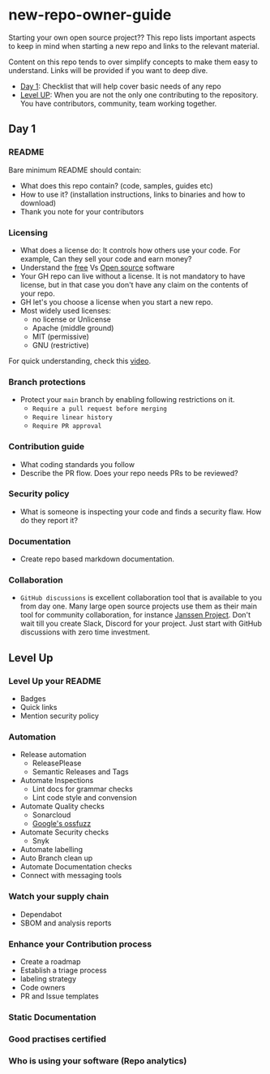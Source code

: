 # new-repo-owner-guide
Starting your own open source project?? This repo lists important aspects to keep in mind when starting a new repo and links to the relevant material.

Content on this repo tends to over simplify concepts to make them easy to understand. Links will be provided if you want to deep dive.

- [Day 1](#day-1): Checklist that will help cover basic needs of any repo
- [Level UP](#level-up): When you are not the only one contributing to the repository. You have contributors, community, team working together.

## Day 1

### README

Bare minimum README should contain:

- What does this repo contain? (code, samples, guides etc)
- How to use it? (installation instructions, links to binaries and how to download)
- Thank you note for your contributors

### Licensing

- What does a license do: It controls how others use your code. For example, Can they sell your code and earn money? 
- Understand the [free](https://www.gnu.org/philosophy/free-sw.en.html) Vs [Open source](https://opensource.org/definition-annotated) software
- Your GH repo can live without a license. It is not mandatory to have license, but in that case you don't have any claim on the contents of your repo. 
- GH let's you choose a license when you start a new repo. 
- Most widely used licenses:
  - no license or Unlicense
  - Apache (middle ground)
  - MIT (permissive)
  - GNU (restrictive)

For quick understanding, check this [video](https://www.youtube.com/watch?v=nFU8KoSgEmk&list=PLPR_9YriEawHVezQrZ1djlQwp16EdI5cl).

### Branch protections

  - Protect your `main` branch by enabling following restrictions on it.
    - `Require a pull request before merging`
    - `Require linear history`
    - `Require PR approval`

### Contribution guide

  - What coding standards you follow
  - Describe the PR flow. Does your repo needs PRs to be reviewed?

### Security policy

  -  What is someone is inspecting your code and finds a security flaw. How do they report it?

### Documentation

  -  Create repo based markdown documentation.

### Collaboration

- `GitHub discussions` is excellent collaboration tool that is available to you from day one. Many large open source projects use them as their main tool for community collaboration, for instance [Janssen Project](https://jans.io/discussions). Don't wait till you create Slack, Discord for your project. Just start with GitHub discussions with zero time investment. 

## Level Up

### Level Up your README 

- Badges
- Quick links
- Mention security policy

### Automation

- Release automation
  -  ReleasePlease
  -  Semantic Releases and Tags
- Automate Inspections
  -  Lint docs for grammar checks
  -  Lint code style and convension
- Automate Quality checks 
  -  Sonarcloud
  -  [Google's ossfuzz](https://github.com/google/oss-fuzz?tab=readme-ov-file)
- Automate Security checks
  -  Snyk
- Automate labelling
- Auto Branch clean up
- Automate Documentation checks
- Connect with messaging tools

### Watch your supply chain 
- Dependabot
- SBOM and analysis reports

### Enhance your Contribution process
- Create a roadmap
- Establish a triage process
- labeling strategy
- Code owners
- PR and Issue templates

### Static Documentation 

### Good practises certified

### Who is using your software (Repo analytics)


